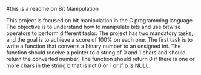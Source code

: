 #this is a readme on Bit Manipulation

This project is focused on bit manipulation in the C programming language. 
The objective is to understand how to manipulate bits and use bitwise operators to perform different tasks.
The project has two mandatory tasks, and the goal is to achieve a score of 100% on each one.
The first task is to write a function that converts a binary number to an unsigned int. 
The function should receive a pointer to a string of 0 and 1 chars and should return the converted number. 
The function should return 0 if there is one or more chars in the string b that is not 0 or 1 or if b is NULL.
